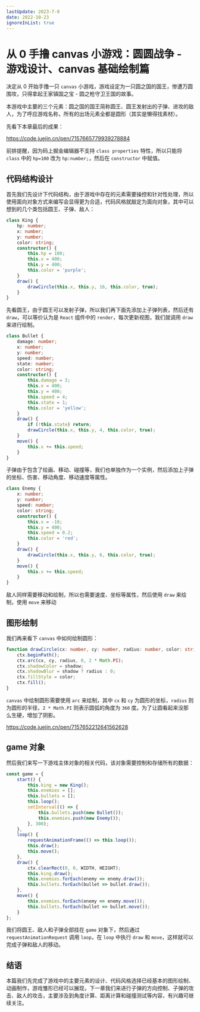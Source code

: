 ```yaml
---
lastUpdate: 2023-7-9
date: 2022-10-23
ignoreInList: true
---
```


# 从 0 手撸 canvas 小游戏：圆圆战争 - 游戏设计、canvas 基础绘制篇

决定从 0 开始手撸一只 `canvas` 小游戏，游戏设定为一只圆之国的国王，惨遭万圆围攻，只得拿起王家镇国之宝 - 圆之枪守卫王国的故事。

本游戏中主要的三个元素：圆之国的国王简称圆王、圆王发射出的子弹、进攻的敌人，为了呼应游戏名称，所有的出场元素全都是圆形（其实是懒得找素材）。

先看下本章最后的成果：

https://code.juejin.cn/pen/7157665779939278884

前排提醒，因为码上掘金编辑器不支持 `class properties` 特性，所以只能将 `class` 中的 `hp=100` 改为 `hp:number;`，然后在 `constructor` 中赋值。

## 代码结构设计

首先我们先设计下代码结构，由于游戏中存在的元素需要操控和针对性处理，所以使用面向对象方式来编写会显得更为合适，代码风格就敲定为面向对象，其中可以想到的几个类包括圆王、子弹、敌人：

```ts
class King {
    hp: number;
    x: number;
    y: number;
    color: string;
    constructor() {
        this.hp = 100;
        this.x = 400;
        this.y = 400;
        this.color = 'purple';
    }
    draw() {
        drawCircle(this.x, this.y, 16, this.color, true);
    }
}
```

先看圆王，由于圆王可以发射子弹，所以我们再下面先添加上子弹列表，然后还有 `draw`，可以等价认为是 `React` 组件中的 `render`，每次更新视图，我们就调用 `draw` 来进行绘制。

```ts
class Bullet {
    damage: number;
    x: number;
    y: number;
    speed: number;
    state: number;
    color: string;
    constructor() {
        this.damage = 3;
        this.x = 400;
        this.y = 400;
        this.speed = 4;
        this.state = 1;
        this.color = 'yellow';
    }
    draw() {
        if (!this.state) return;
        drawCircle(this.x, this.y, 4, this.color, true);
    }
    move() {
        this.x += this.speed;
    }
}
```

子弹由于包含了绘画、移动、碰撞等，我们也单独作为一个实例，然后添加上子弹的坐标、伤害、移动角度、移动速度等属性。

```ts
class Enemy {
    x: number;
    y: number;
    speed: number;
    color: string;
    constructor() {
        this.x = -10;
        this.y = 400;
        this.speed = 0.2;
        this.color = 'red';
    }
    draw() {
        drawCircle(this.x, this.y, 6, this.color, true);
    }
    move() {
        this.x += this.speed;
    }
}
```

敌人同样需要移动和绘制，所以也需要速度、坐标等属性，然后使用 `draw` 来绘制，使用 `move` 来移动

## 图形绘制

我们再来看下 `canvas` 中如何绘制圆形：

```ts
function drawCircle(cx: number, cy: number, radius: number, color: string, shadow?: string) {
    ctx.beginPath();
    ctx.arc(cx, cy, radius, 0, 2 * Math.PI);
    ctx.shadowColor = shadow;
    ctx.shadowBlur = shadow ? radius : 0;
    ctx.fillStyle = color;
    ctx.fill();
}
```

`canvas` 中绘制圆形需要使用 `arc` 来绘制，其中 `cx` 和 `cy` 为圆形的坐标，`radius` 则为圆形的半径，`2 * Math.PI` 则表示圆弧的角度为 `360` 度。为了让圆看起来没那么生硬，增加了阴影。

https://code.juejin.cn/pen/7157652212641562628

## game 对象

然后我们来写一下游戏主体对象的相关代码，该对象需要控制和存储所有的数据：

```ts
const game = {
    start() {
        this.king = new King();
        this.enemies = [];
        this.bullets = [];
        this.loop();
        setInterval(() => {
            this.bullets.push(new Bullet());
            this.enemies.push(new Enemy());
        }, 300);
    },
    loop() {
        requestAnimationFrame(() => this.loop());
        this.draw();
        this.move();
    },
    draw() {
        ctx.clearRect(0, 0, WIDTH, HEIGHT);
        this.king.draw();
        this.enemies.forEach(enemy => enemy.draw());
        this.bullets.forEach(bullet => bullet.draw());
    },
    move() {
        this.enemies.forEach(enemy => enemy.move());
        this.bullets.forEach(bullet => bullet.move());
    }
};
```

我们将圆王、敌人和子弹全部挂在 `game` 对象下，然后通过 `requestAnimationRequest` 调用 `loop`，在 `loop` 中执行 `draw` 和 `move`，这样就可以完成子弹和敌人的移动。

## 结语

本篇我们先完成了游戏中的主要元素的设计、代码风格选择已经基本的图形绘制、动画制作，游戏雏形已经可以展现，下一章我们来进行子弹的方向控制、子弹的攻击、敌人的攻击，主要涉及到角度计算、距离计算和碰撞测试等内容，有兴趣可继续关注。
